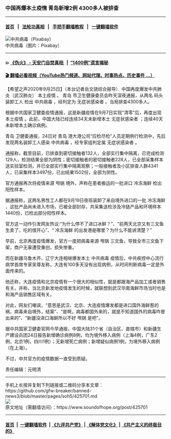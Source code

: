 ### 中国再爆本土疫情 青岛新增2例 4300多人被排查
------------------------

#### [首页](https://github.com/gfw-breaker/banned-news3/blob/master/README.md) &nbsp;&nbsp;|&nbsp;&nbsp; [法轮功真相](https://github.com/begood0513/basic/blob/master/README.md)  &nbsp;&nbsp;|&nbsp;&nbsp; [手把手翻墙教程](https://github.com/gfw-breaker/guides/wiki)  &nbsp;&nbsp;|&nbsp;&nbsp; [一键翻墙软件](https://github.com/gfw-breaker/nogfw/blob/master/README.md)  



<div><img alt="中共病毒（Pixabay）" src="https://img.soundofhope.org/2020-09/1599921222487.gif"/>
<br/><figcaption class="caption">
 中共病毒（图片：Pixabay）
</figcaption></div><hr/>

#### 💥 [《伪火》 - 天安门自焚真相 ](http://158.247.195.190:10000/videos/blog/weihuo.html)&nbsp; |&nbsp; [“1400例”谎言揭秘  ](http://158.247.195.190:10000/videos/blog/jiexi1400.html)

#### [ 🎬  翻墙必看视频（YouTube热门频道、网站代理、时事热点、历史事件 ...）](https://github.com/gfw-breaker/links/blob/master/banned.md)

<div><div class="Content__Wrapper sc-1bvya0-0 grZQxZ">
 <p class="meta-top">
  <span class="meta">
   【希望之声2020年9月25日】（本台记者岳文骁综合报导）
  </span>
  中国再度爆发中共肺炎（武汉肺炎）
  <ok href="/term/383986">
   本土疫情
  </ok>
  。
  <ok href="/term/50964">
   青岛
  </ok>
  市卫生健康委员会昨天深夜通报，从两名
  <ok href="/term/383989">
   码头装卸工人
  </ok>
  检出
  <ok href="/term/248971">
   中共病毒
  </ok>
  ，经判定为
  <ok href="/term/220444">
   无症状感染者
  </ok>
  。当局排查4300多人。
 </p>
 <p>
  根据中共国家卫健委疫情通报，这是新疆疫情在9月7日实现“清零”后，再度出现
  <ok href="/term/383986">
   本土疫情
  </ok>
  。此前，中国大陆已经连续34天未新增本土
  <ok href="/term/220444">
   无症状感染者
  </ok>
  ；连续40天未新增本土确诊病例。
 </p>
 <div class="AD_Embed__Wrap-sc-1xslmin-0 igMuqX module desktop">
  <div>
  </div>
 </div>
 <p>
  <ok href="/term/50964">
   青岛
  </ok>
  卫健委通报，24日对
  <ok href="/term/50964">
   青岛
  </ok>
  港大港公司“应检尽检”人员定期例行检测中，先后发现两名装卸工人感染
  <ok href="/term/248971">
   中共病毒
  </ok>
  ，经专家组判定属
  <ok href="/term/220444">
   无症状感染者
  </ok>
  。
 </p>
 <p>
  通报称，截至目前，已排查到密切接触者132人，全部实行集中隔离，已完成检测129人，检测结果全部为阴性；密切接触者的密切接触者228人，已全部采集样本送实验室检测，并已全部实行集中隔离观察；一般接触者及小区排查人群4341人，已采集样本3497份，已出结果1502份，全部为阴性。
 </p>
 <p>
  官方通报再次将疫情来源
  <ok href="/term/230380">
   甩锅
  </ok>
  境外，声称在患者搬运的一批进口
  <ok href="/term/383992">
   冷冻海鲜
  </ok>
  检出阳性样本。
 </p>
 <p>
  据通报称，这两名男性工人都在9月19日夜班装卸了来自境外进口的一批
  <ok href="/term/383992">
   冷冻海鲜
  </ok>
  ，这批产品尚未进入市场，已被全部封存，共采集送检涉及冷链产品和环境样本1440份，已检出部分阳性样本。
 </p>
 <p>
  官方这一动作引发网友热议:“为什么停不了进口冰鲜？”、“前两天北京又有三文鱼生卖了，吃的很开心”、“
  <ok href="/term/383992">
   冷冻海鲜
  </ok>
  的出发港是哪里？为什么不能讲清楚？”
 </p>
 <p>
  早前，北京再度疫情爆发，官方一度把病毒来源
  <ok href="/term/230380">
   甩锅
  </ok>
  三文鱼，导致全市三文鱼下架，商户无辜遭受重创，损失惨重。
 </p>
 <p>
  而在新疆乌鲁木齐、辽宁大连相继爆发本土
  <ok href="/term/248971">
   中共病毒
  </ok>
  疫情后，中共疾控中心流行病学首席专家吴尊友称，大连有100多天没有出现病例，从时间判断病毒一定是外面传来的。
 </p>
 <p>
  他还称，大连疫情和北京疫情有一个很大的相似性，就是都跟海产品加工或者销售有关。并称，当北京新发地疫情发生的时候，就联想到武汉华南海鲜市场当时也是和海产品销售区域有关。
 </p>
 <p>
  对此，网友们嘲讽，“意思是武汉、北京、大连疫情爆发都是进口国外海鲜惹的祸，病毒来自境外，结案”、“是啊，病毒都国外来的，就是不知道国外的病毒咋冒出来的”、“新疆没进口海鲜所以不好
  <ok href="/term/230380">
   甩锅
  </ok>
  是吧”。
 </p>
 <p>
  据中共国家卫健委官网今早通报，中国大陆31个省（自治区、直辖市）和新疆生产建设兵团24日报告新增确诊病例8例，均为境外移入病例（上海4例，广东2例，北京1例，四川1例）；无新增死亡病例；新增疑似病例1例，为境外移入病例（在上海）。
 </p>
 <p>
  不过，中共官方的疫情数据一直受到质疑。
 </p>
 <p class="meta-btm">
  责任编辑：元明清
 </p>
</div>
</div>
<hr/>
手机上长按并复制下列链接或二维码分享本文章：<br/>
https://github.com/gfw-breaker/banned-news3/blob/master/pages/soh5/425701.md <br/>
<a href='https://github.com/gfw-breaker/banned-news3/blob/master/pages/soh5/425701.md'><img src='https://github.com/gfw-breaker/banned-news3/blob/master/pages/soh5/425701.md.png'/></a> <br/>
原文地址（需翻墙访问）：https://www.soundofhope.org/post/425701


------------------------
#### [首页](https://github.com/gfw-breaker/banned-news3/blob/master/README.md) &nbsp;|&nbsp; [一键翻墙软件](https://github.com/gfw-breaker/nogfw/blob/master/README.md) &nbsp;| [《九评共产党》](https://github.com/gfw-breaker/9ping.md/blob/master/README.md#九评之一评共产党是什么) | [《解体党文化》](https://github.com/gfw-breaker/jtdwh.md/blob/master/README.md) | [《共产主义的终极目的》](https://github.com/gfw-breaker/gczydzjmd.md/blob/master/README.md)


<img src='http://gfw-breaker.win/banned-news3/pages/soh5/425701.md' width='0px' height='0px'/>